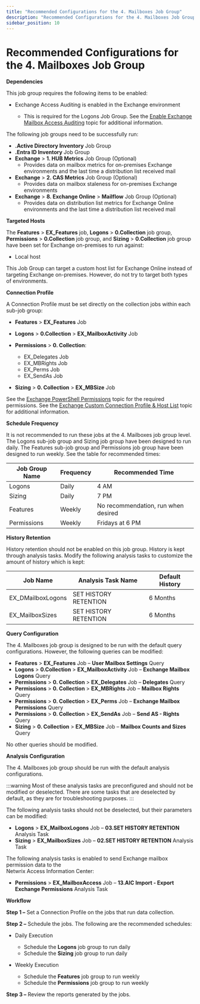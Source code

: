 ```yaml
---
title: "Recommended Configurations for the 4. Mailboxes Job Group"
description: "Recommended Configurations for the 4. Mailboxes Job Group"
sidebar_position: 10
---
```


# Recommended Configurations for the 4. Mailboxes Job Group

**Dependencies**

This job group requires the following items to be enabled:

- Exchange Access Auditing is enabled in the Exchange environment

    - This is required for the Logons Job Group. See the
      [Enable Exchange Mailbox Access Auditing](/docs/accessanalyzer/12.0/requirements/exchange/support/powershell.md#enable-exchange-mailbox-access-auditing)
      topic for additional information.

The following job groups need to be successfully run:

- **.Active Directory Inventory** Job Group
- **.Entra ID Inventory** Job Group
- **Exchange** > **1. HUB Metrics** Job Group (Optional)
    - Provides data on mailbox metrics for on-premises Exchange environments and the last time a
      distribution list received mail
- **Exchange** > **2. CAS Metrics** Job Group (Optional)
    - Provides data on mailbox staleness for on-premises Exchange environments
- **Exchange** > **8. Exchange Online** > **Mailflow** Job Group (Optional)
    - Provides data on distribution list metrics for Exchange Online environments and the last time
      a distribution list received mail

**Targeted Hosts**

The **Features** > **EX_Features** job, **Logons** > **0.Collection** job group, **Permissions** >
**0.Collection** job group, and **Sizing** > **0.Collection** job group have been set for Exchange
on-premises to run against:

- Local host

This Job Group can target a custom host list for Exchange Online instead of targeting Exchange
on-premises. However, do not try to target both types of environments.

**Connection Profile**

A Connection Profile must be set directly on the collection jobs within each sub-job group:

- **Features** > **EX_Features** Job
- **Logons** > **0.Collection** > **EX_MailboxActivity** Job
- **Permissions** > **0. Collection**:

    - EX_Delegates Job
    - EX_MBRights Job
    - EX_Perms Job
    - EX_SendAs Job

- **Sizing** > **0. Collection** > **EX_MBSize** Job

See the [Exchange PowerShell Permissions](/docs/accessanalyzer/12.0/requirements/exchange/support/powershell.md)
topic for the required permissions. See the
[Exchange Custom Connection Profile & Host List](/docs/accessanalyzer/12.0/admin/datacollector/exchangeps/configurejob.md)
topic for additional information.

**Schedule Frequency**

It is not recommended to run these jobs at the 4. Mailboxes job group level. The Logons sub-job
group and Sizing job group have been designed to run daily. The Features sub-job group and
Permissions job group have been designed to run weekly. See the table for recommended times:

| Job Group Name | Frequency | Recommended Time                    |
| -------------- | --------- | ----------------------------------- |
| Logons         | Daily     | 4 AM                                |
| Sizing         | Daily     | 7 PM                                |
| Features       | Weekly    | No recommendation, run when desired |
| Permissions    | Weekly    | Fridays at 6 PM                     |

**History Retention**

History retention should not be enabled on this job group. History is kept through analysis tasks.
Modify the following analysis tasks to customize the amount of history which is kept:

| Job Name          | Analysis Task Name    | Default History |
| ----------------- | --------------------- | --------------- |
| EX_DMailboxLogons | SET HISTORY RETENTION | 6 Months        |
| EX_MailboxSizes   | SET HISTORY RETENTION | 6 Months        |

**Query Configuration**

The 4. Mailboxes job group is designed to be run with the default query configurations. However, the
following queries can be modified:

- **Features** > **EX_Features** Job – **User Mailbox Settings** Query
- **Logons** > **0.Collection** > **EX_MailboxActivity** Job – **Exchange Mailbox Logons** Query
- **Permissions** > **0. Collection** > **EX_Delegates** Job – **Delegates** Query
- **Permissions** > **0. Collection** > **EX_MBRights** Job – **Mailbox Rights** Query
- **Permissions** > **0. Collection** > **EX_Perms** Job – **Exchange Mailbox Permissions** Query
- **Permissions** > **0. Collection** > **EX_SendAs** Job – **Send AS - Rights** Query
- **Sizing** > **0. Collection** > **EX_MBSize** Job – **Mailbox Counts and Sizes** Query

No other queries should be modified.

**Analysis Configuration**

The 4. Mailboxes job group should be run with the default analysis configurations.

:::warning
Most of these analysis tasks are preconfigured and should not be modified or
deselected. There are some tasks that are deselected by default, as they are for troubleshooting
purposes.
:::


The following analysis tasks should not be deselected, but their parameters can be modified:

- **Logons** > **EX_MailboxLogons** Job – **03.SET HISTORY RETENTION** Analysis Task
- **Sizing** > **EX_MailboxSizes** Job – **02.SET HISTORY RETENTION** Analysis Task

The following analysis tasks is enabled to send Exchange mailbox permission data to the  
Netwrix Access Information Center:

- **Permissions** > **EX_MailboxAccess** Job – **13.AIC Import - Export Exchange Permissions**
  Analysis Task

**Workflow**

**Step 1 –** Set a Connection Profile on the jobs that run data collection.

**Step 2 –** Schedule the jobs. The following are the recommended schedules:

- Daily Execution

    - Schedule the **Logons** job group to run daily
    - Schedule the **Sizing** job group to run daily

- Weekly Execution

    - Schedule the **Features** job group to run weekly
    - Schedule the **Permissions** job group to run weekly

**Step 3 –** Review the reports generated by the jobs.
